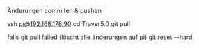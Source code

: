 Änderungen commiten & pushen

ssh pi@192.168.178.90
cd Traver5.0
git pull


falls git pull failed (löscht alle änderungen auf pi)
git reset --hard